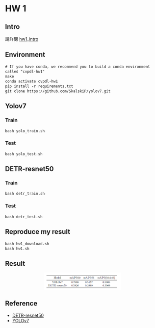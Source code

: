 # HW 1

## Intro
請詳閱 [hw1_intro](./hw1_Intro.pdf)

## Environment

```shell
# If you have conda, we recommend you to build a conda environment called "cvpdl-hw1"
make
conda activate cvpdl-hw1
pip install -r requirements.txt
git clone https://github.com/SkalskiP/yolov7.git
```

## Yolov7

### Train

```shell
bash yolo_train.sh
```
### Test

```shell
bash yolo_test.sh
```

## DETR-resnet50

### Train

```shell
bash detr_train.sh
```
### Test

```shell
bash detr_test.sh
```

## Reproduce my result

```shell
bash hw1_download.sh
bash hw1.sh
```

## Result

<div align="center">
    <a href="./">
        <img src="./images/result.png" width="50%"/>
    </a>
</div>

## Reference

- [DETR-resnet50](https://huggingface.co/facebook/detr-resnet-50)
- [YOLOv7](https://github.com/WongKinYiu/yolov7)